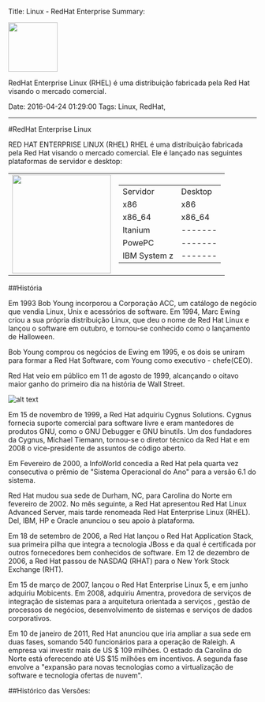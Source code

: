Title: Linux - RedHat Enterprise
Summary: <div><img src="http://www.theinquirer.net/IMG/471/165471/redhat-logo.jpg" width="100"/></div><div><p>RedHat Enterprise Linux (RHEL) é uma distribuição fabricada pela Red Hat visando o mercado comercial.</p></div>
Date: 2016-04-24 01:29:00
Tags: Linux, RedHat,

---
#RedHat Enterprise Linux
<p>RED HAT ENTERPRISE LINUX (RHEL) RHEL é uma distribuição fabricada pela Red Hat visando o mercado comercial. Ele é lançado nas seguintes plataformas de servidor e desktop:</p>
<table id="no_table" class="no_table"> <tr><td id="no_table" class="no_table" aling="center">
<img src="http://www.theinquirer.net/IMG/471/165471/redhat-logo.jpg" width="200"/></td>
<td id="no_table" class="no_table"> <table>
  <tr>
    <td>Servidor</td>
    <td>Desktop</td>
  </tr>
  <tr>
    <td>x86</td>
    <td>x86</td>
  </tr>
    <tr>
    <td>x86_64</td>
    <td>x86_64</td>
  </tr>
      <tr>
    <td>Itanium</td>
    <td>-------</td>
  </tr>
    <tr>
    <td>PowePC</td>
    <td>-------</td>
  </tr>
    <tr>
    <td>IBM System z</td>
    <td>-------</td>
  </tr>
</table></td></tr></table>
##História<p> </p>

Em 1993 Bob Young incorporou a Corporação ACC, um catálogo de negócio que vendia Linux, Unix e acessórios de software. Em 1994, Marc Ewing criou a sua própria distribuição Linux, que deu o nome de Red Hat Linux e lançou o software em outubro, e tornou-se conhecido como o lançamento de Halloween. 

Bob Young comprou os negócios de Ewing em 1995, e os dois se uniram para formar a Red Hat Software, com Young como executivo - chefe(CEO).

Red Hat veio em público em 11 de agosto de 1999, alcançando o oitavo maior ganho do primeiro dia na história de Wall Street.<p> </p>
![alt text](https://app.box.com/representation/file_version_65545807062/image_2048_jpg/1.jpg?shared_name=3q1ppz6vsc7hb44cf1jyljnbuw8vjheh "Bob Young e Marc Ewing") <p> </p>
Em 15 de novembro de 1999, a Red Hat adquiriu Cygnus Solutions. Cygnus fornecia suporte comercial para software livre e eram mantedores de produtos GNU, como o GNU Debugger e GNU binutils. Um dos fundadores da Cygnus, Michael Tiemann, tornou-se o diretor técnico da Red Hat e em 2008 o vice-presidente de assuntos de código aberto.

Em Fevereiro de 2000, a InfoWorld concedia a Red Hat pela quarta vez consecutiva o prêmio de "Sistema Operacional do Ano" para a versão 6.1 do sistema. 

Red Hat mudou sua sede de Durham, NC, para Carolina do Norte em fevereiro de 2002. No mês seguinte, a Red Hat apresentou Red Hat Linux Advanced Server, mais tarde renomeada Red Hat Enterprise Linux (RHEL). Del, IBM, HP e Oracle anunciou o seu apoio à plataforma. 

Em 18 de setembro de 2006, a Red Hat lançou o Red Hat Application Stack, sua primeira pilha que integra a tecnologia JBoss e da qual é certificada por outros fornecedores bem conhecidos de software. Em 12 de dezembro de 2006, a Red Hat passou de NASDAQ (RHAT) para o New York Stock Exchange (RHT).

Em 15 de março de 2007, lançou o Red Hat Enterprise Linux 5, e em junho adquiriu Mobicents. Em 2008, adquiriu Amentra, provedora de serviços de integração de sistemas para a arquitetura orientada a serviços , gestão de processos de negócios, desenvolvimento de sistemas e serviços de dados corporativos. 

Em 10 de janeiro de 2011, Red Hat anunciou que iria ampliar a sua sede em duas fases, somando 540 funcionários para a operação de Raleigh. A empresa vai investir mais de US $ 109 milhões. O estado da Carolina do Norte está oferecendo até US $15 milhões em incentivos. A segunda fase envolve a "expansão para novas tecnologias como a virtualização de software e tecnologia ofertas de nuvem".

##Histórico das Versões:<p> </p>

